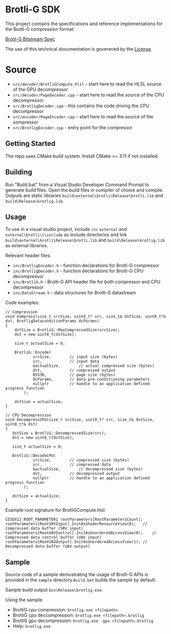 # Brotli-G SDK
This project contains the specifications and reference implementations for the Brotli-G compression format: 
 
[Brotli-G Bitstream Spec](docs/Brotli_G_Bitstream_Format.pdf)

The use of this technical documentation is goverened by the [License](LICENSE.txt).

# Source

* `src/decoder/BrotliGCompute.hlsl` - start here to read the HLSL source of the GPU decompressor
* `src/decoder/PageDecoder.cpp`     - start here to read the source of the CPU decompressor
* `src/BrotligDecoder.cpp`          - this contains the code driving the CPU decompressor
* `src/encoder/PageEncoder.cpp`     - start here to read the source of the compressor
* `src/BrotligEncoder.cpp`          - entry point for the compressor


## Getting Started

The repo uses CMake build system. Install CMake >= 3.11 if not installed.

## Building

Run "Build.bat" from a Visual Studio Developer Command Prompt to generate build files. Open the build files in compiler of choice and compile. Outputs are static libraries `build\external\brotli\Release\brotli.lib` and `build\Release\brotlig.lib`.

## Usage

To use in a visual studio project, include `inc` `external` and `external\brotli\c\include` as include directories and link `build\external\brotli\Release\brotli.lib` and `build\Release\brotlig.lib` as external libraries.
 
Relevant header files:
* `inc/BrotligEncoder.h` - function declarations for Brotli-G compressor 
* `inc/BrotligDecoder.h` - function declarations for Brotli-G CPU decompressor
* `inc/BrotliG.h`        - Brolti-G API header file for both compressor and CPU decompressor
* `inc/DataStream.h`     - data structures for Brotli-G datastream

Code examples:

```
// Compression
void Compress(size_t srcSize, uint8_t* src, size_t& dstSize, uint8_t*& dst, BrotligDataconditionParams dcParams)
{
    dstSize = BrotliG::MaxCompressedSize(srcSize);
    dst = new uint8_t[dstSize];
	
    size_t actualSize = 0;
	
    BrotliG::Encode(
			srcSize, 		// input size (bytes) 
			src, 			// input data
			&actualSize,		// actual compressed size (bytes) 
			dst, 			// compressed output
			65536,			// page size (bytes)
			dcParams,		// data pre-conditioning parameters
			nullptr			// handle to an application defined progress function
		);
	
    dstSize = actualSize;
}
```
```
// CPU Decompression
void DecompressCPU(size_t srcSize, uint8_t* src, size_t& dstSize, uint8_t*& dst)
{
   dstSize = BrotliG::DecompressedSize(src);
   dst = new uint8_t[dstSize];
   
   size_t actualSize = 0;
	
   BrotliG::DecodeCPU(
			srcSize, 		// compressed size (bytes) 
			src, 			// compressed data
			&actualSize,		// decompressed size (bytes) 
			dst, 			// decompressed output
			nullptr			// handle to an application defined progress function
		);
		
   dstSize = actualSize;
}
```

Example root signature for BrotliGCompute.hlsl:

```
CD3DX12_ROOT_PARAMETER1 rootParameters[RootParametersCount];
rootParameters[RootSRVInput].InitAsShaderResourceView(0);	// Compressed data buffer (SRV input)
rootParameters[RootUAVControl].InitAsUnorderedAccessView(0);	// Compressed data control buffer (UAV input)
rootParameters[RootUAVOutput].InitAsUnorderedAccessView(1);	// Decompressed data buffer (UAV output)
```
## Sample

Source code of a sample demostrating the usage of Brotli-G APIs is provided in the `sample` directory.`Build.bat` builds the sample by default. 

Sample build output `bin\Release\brotlig.exe`. 

Using the sample:
* BrotliG cpu compression:    `brotlig.exe <filepath>`
* BrotliG cpu deccompression: `brotlig.exe <filepath>.brotlig`
* BrotliG gpu decompression:  `brotlig.exe -gpu <filepath>.brotlig`
* Help:                       `brotlig.exe` 
